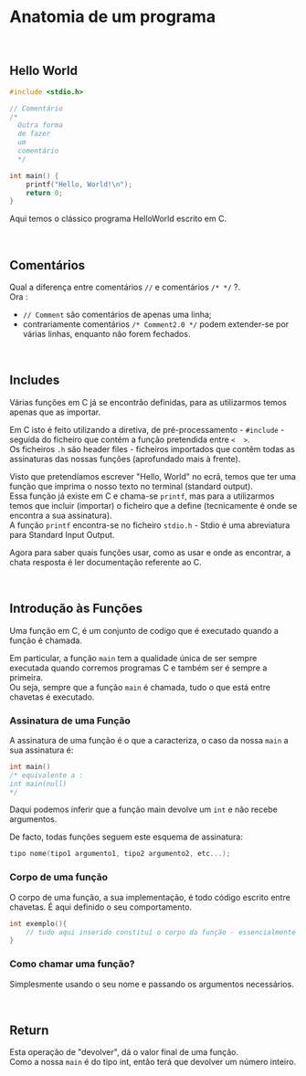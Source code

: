 # Anatomia de um programa

<br>

## Hello World

```c
#include <stdio.h>

// Comentário
/*
  Outra forma
  de fazer
  um
  comentário
  */

int main() {
    printf("Hello, World!\n");
    return 0;
}
```
Aqui temos o clássico programa HelloWorld escrito em C.

<br>

## Comentários

Qual a diferença entre comentários `//` e comentários `/* */` ?.
<br>Ora :
  * `// Comment` são comentários de apenas uma linha;
  * contrariamente comentários `/* Comment2.0 */` podem extender-se por várias linhas, enquanto não forem fechados.

<br>

## Includes

Várias funções em C já se encontrão definidas, para as utilizarmos temos apenas que as importar.

Em C isto é feito utilizando a diretiva, de pré-processamento - `#include` - seguida do ficheiro que contém a função pretendida entre  `<  >`.
<br>Os ficheiros `.h` são header files - ficheiros importados que contêm todas as assinaturas das nossas funções (aprofundado mais à frente).

Visto que pretendíamos escrever "Hello, World" no ecrã, temos que ter uma função que imprima o nosso texto no terminal (standard output).
<br>Essa função já existe em C e chama-se `printf`, mas para a utilizarmos temos que incluir (importar) o ficheiro que a define (tecnicamente é onde se encontra a sua assinatura).
<br>A função `printf` encontra-se no ficheiro `stdio.h` - Stdio é uma abreviatura para Standard Input Output.

Agora para saber quais funções usar, como as usar e onde as encontrar, a chata resposta é ler documentação referente ao C.

<br>

## Introdução às Funções

Uma função em C, é um conjunto de codigo que é executado quando a função é chamada.

Em particular, a função `main` tem a qualidade única de ser sempre executada quando corremos programas C e também ser é sempre a primeira.
<br>Ou seja, sempre que a função `main` é chamada, tudo o que está entre chavetas é executado.


### Assinatura de uma Função

A assinatura de uma função é o que a caracteriza, o caso da nossa `main` a sua assinatura é:
```c
int main()
/* equivalente a :
int main(null)
*/
```
Daqui podemos inferir que a função main devolve um `int` e não recebe argumentos.

De facto, todas funções seguem este esquema de assinatura:
```c
tipo nome(tipo1 argumento1, tipo2 argumento2, etc...);
```


### Corpo de uma função

O corpo de uma função, a sua implementação, é todo código escrito entre chavetas. É aqui definido o seu comportamento.

```c
int exemplo(){
    // tudo aqui inserido constituí o corpo da função - essencialmente a sua operação
}
```


### Como chamar uma função?

Simplesmente usando o seu nome e passando os argumentos necessários.

<br>

## Return
Esta operação de "devolver", dá o valor final de uma função.
<br>Como a nossa `main` é do tipo int, então terá que devolver um número inteiro.
